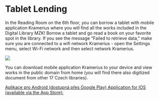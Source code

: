 # Tablet Lending

In the Reading Room on the 6th floor, you can borrow a tablet with mobile application Kramerius where you will find all the works included in the Digital Library MZK!
Borrow a tablet and go read a book on your favorite spot in the library.
If you see the message "Failed to retrieve data," make sure you are connected to a wifi network Kramerius - open the Settings menu, select Wi-Fi network and then select network Kramerius.


![](/images/help/pujceniTabletu/tablet.jpg)

You can download mobile application Kramerius to your device and view works in the public domain from home (you will find there also digitized document from other 17 Czech libraries).

<a class="external" href="https://play.google.com/store/apps/details?id=cz.mzk.kramerius.app" target="_blank">
Aplikace pro Android (dostupná přes Google Play)
</a>

<a class="external" href="https://itunes.apple.com/us/app/kramerius/id1065771974?mt=8" target="_blank">
Application for IOS (available via the App Store):
</a>

